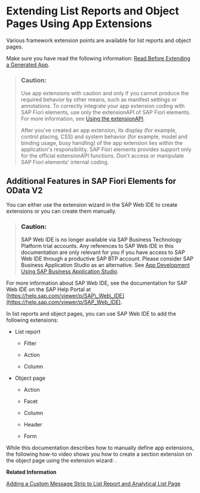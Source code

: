 <!-- loioa892eb8ae1fb498a9bc6c5194432e820 -->

# Extending List Reports and Object Pages Using App Extensions

Various framework extension points are available for list reports and object pages.

Make sure you have read the following information: [Read Before Extending a Generated App](read-before-extending-a-generated-app-d9c146a.md).

> ### Caution:  
> Use app extensions with caution and only if you cannot produce the required behavior by other means, such as manifest settings or annotations. To correctly integrate your app extension coding with SAP Fiori elements, use only the extensionAPI of SAP Fiori elements. For more information, see [Using the extensionAPI](using-the-extensionapi-bd2994b.md).
> 
> After you've created an app extension, its display \(for example, control placing, CSS\) and system behavior \(for example, model and binding usage, busy handling\) of the app extension lies within the application's responsibility. SAP Fiori elements provides support only for the official extensionAPI functions. Don't access or manipulate SAP Fiori elements' internal coding.



<a name="loioa892eb8ae1fb498a9bc6c5194432e820__section_p1t_2px_znb"/>

## Additional Features in SAP Fiori Elements for OData V2

You can either use the extension wizard in the SAP Web IDE to create extensions or you can create them manually.

> ### Caution:  
> SAP Web IDE is no longer available via SAP Business Technology Platform trial accounts. Any references to SAP Web IDE in this documentation are only relevant for you if you have access to SAP Web IDE through a productive SAP BTP account. Please consider SAP Business Application Studio as an alternative. See [App Development Using SAP Business Application Studio](../05_Developing_Apps/app-development-using-sap-business-application-studio-6bbad66.md).

For more information about SAP Web IDE, see the documentation for SAP Web IDE on the SAP Help Portal at [https://help.sap.com/viewer/p/SAP\_Web\_IDE](https://help.sap.com/viewer/p/SAP_Web_IDE).

In list reports and object pages, you can use SAP Web IDE to add the following extensions:

-   List report

    -   Filter

    -   Action

    -   Column


-   Object page
    -   Action

    -   Facet

    -   Column

    -   Header

    -   Form



While this documentation describes how to manually define app extensions, the following how-to video shows you how to create a section extension on the object page using the extension wizard: .

**Related Information**  


[Adding a Custom Message Strip to List Report and Analytical List Page](adding-a-custom-message-strip-to-list-report-analytical-list-page-and-object-page-tables-0fdbefb.md "You can show your custom texts in the message strip above the table.")

